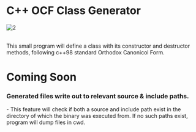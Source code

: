 # C++ OCF Class Generator

![2](https://user-images.githubusercontent.com/86273901/180147527-5fcb8ac8-7f06-4ee1-9ea9-4dd28cdbc7b4.png)</br></br>

This small program will define a class with its constructor and destructor methods, following c++98 standard Orthodox Canonicol Form.</br>

# Coming Soon
  <h3>Generated files write out to relevant source & include paths.</h3>
      - This feature will check if both a source and include path exist in the directory of which the binary was executed from.
        If no such paths exist, program will dump files in cwd.


